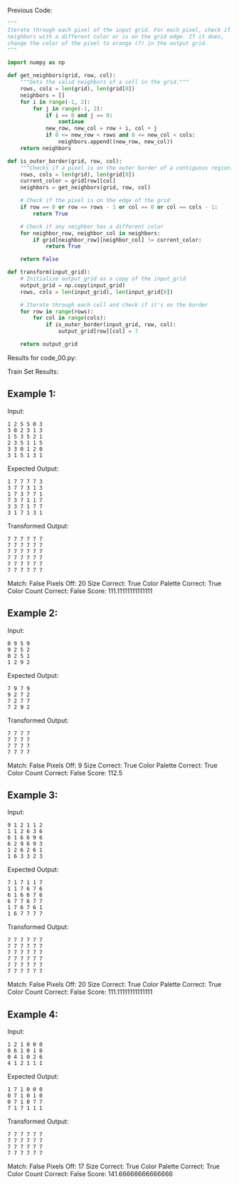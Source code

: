 
Previous Code:
```python
"""
Iterate through each pixel of the input grid. For each pixel, check if it has any
neighbors with a different color or is on the grid edge. If it does,
change the color of the pixel to orange (7) in the output grid.
"""

import numpy as np

def get_neighbors(grid, row, col):
    """Gets the valid neighbors of a cell in the grid."""
    rows, cols = len(grid), len(grid[0])
    neighbors = []
    for i in range(-1, 2):
        for j in range(-1, 2):
            if i == 0 and j == 0:
                continue
            new_row, new_col = row + i, col + j
            if 0 <= new_row < rows and 0 <= new_col < cols:
                neighbors.append((new_row, new_col))
    return neighbors

def is_outer_border(grid, row, col):
    """Checks if a pixel is on the outer border of a contiguous region."""
    rows, cols = len(grid), len(grid[0])
    current_color = grid[row][col]
    neighbors = get_neighbors(grid, row, col)

    # Check if the pixel is on the edge of the grid
    if row == 0 or row == rows - 1 or col == 0 or col == cols - 1:
        return True

    # Check if any neighbor has a different color
    for neighbor_row, neighbor_col in neighbors:
        if grid[neighbor_row][neighbor_col] != current_color:
            return True

    return False

def transform(input_grid):
    # Initialize output_grid as a copy of the input_grid
    output_grid = np.copy(input_grid)
    rows, cols = len(input_grid), len(input_grid[0])

    # Iterate through each cell and check if it's on the border
    for row in range(rows):
        for col in range(cols):
            if is_outer_border(input_grid, row, col):
                output_grid[row][col] = 7

    return output_grid
```
Results for code_00.py:

Train Set Results:

## Example 1:
Input:
```
1 2 5 5 0 3
3 0 2 3 1 3
1 5 3 5 2 1
2 3 5 1 1 5
3 3 0 1 2 0
3 1 5 1 3 1
```
Expected Output:
```
1 7 7 7 7 3
3 7 7 3 1 3
1 7 3 7 7 1
7 3 7 1 1 7
3 3 7 1 7 7
3 1 7 1 3 1
```
Transformed Output:
```
7 7 7 7 7 7
7 7 7 7 7 7
7 7 7 7 7 7
7 7 7 7 7 7
7 7 7 7 7 7
7 7 7 7 7 7
```
Match: False
Pixels Off: 20
Size Correct: True
Color Palette Correct: True
Color Count Correct: False
Score: 111.11111111111111

## Example 2:
Input:
```
0 9 5 9
9 2 5 2
0 2 5 1
1 2 9 2
```
Expected Output:
```
7 9 7 9
9 2 7 2
7 2 7 7
7 2 9 2
```
Transformed Output:
```
7 7 7 7
7 7 7 7
7 7 7 7
7 7 7 7
```
Match: False
Pixels Off: 9
Size Correct: True
Color Palette Correct: True
Color Count Correct: False
Score: 112.5

## Example 3:
Input:
```
9 1 2 1 1 2
1 1 2 6 3 6
6 1 6 6 9 6
6 2 9 6 9 3
1 2 6 2 6 1
1 6 3 3 2 3
```
Expected Output:
```
7 1 7 1 1 7
1 1 7 6 7 6
6 1 6 6 7 6
6 7 7 6 7 7
1 7 6 7 6 1
1 6 7 7 7 7
```
Transformed Output:
```
7 7 7 7 7 7
7 7 7 7 7 7
7 7 7 7 7 7
7 7 7 7 7 7
7 7 7 7 7 7
7 7 7 7 7 7
```
Match: False
Pixels Off: 20
Size Correct: True
Color Palette Correct: True
Color Count Correct: False
Score: 111.11111111111111

## Example 4:
Input:
```
1 2 1 0 0 0
0 6 1 0 1 0
0 4 1 0 2 6
4 1 2 1 1 1
```
Expected Output:
```
1 7 1 0 0 0
0 7 1 0 1 0
0 7 1 0 7 7
7 1 7 1 1 1
```
Transformed Output:
```
7 7 7 7 7 7
7 7 7 7 7 7
7 7 7 7 7 7
7 7 7 7 7 7
```
Match: False
Pixels Off: 17
Size Correct: True
Color Palette Correct: True
Color Count Correct: False
Score: 141.66666666666666
